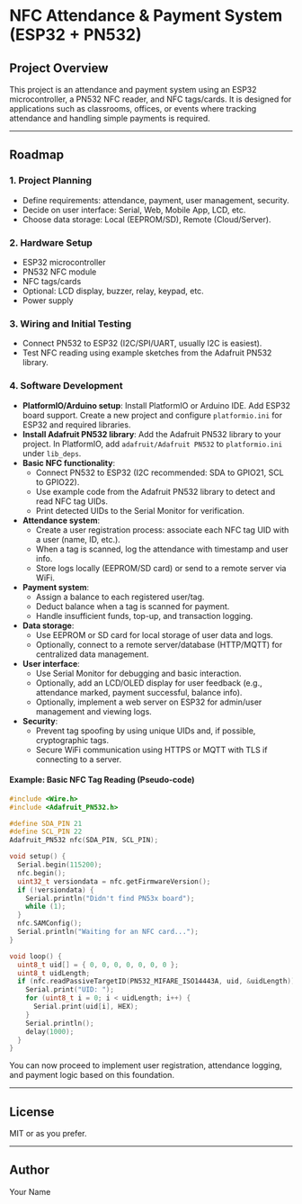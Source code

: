 # NFC Attendance & Payment System (ESP32 + PN532)

## Project Overview
This project is an attendance and payment system using an ESP32 microcontroller, a PN532 NFC reader, and NFC tags/cards. It is designed for applications such as classrooms, offices, or events where tracking attendance and handling simple payments is required.

---

## Roadmap

### 1. Project Planning
- Define requirements: attendance, payment, user management, security.
- Decide on user interface: Serial, Web, Mobile App, LCD, etc.
- Choose data storage: Local (EEPROM/SD), Remote (Cloud/Server).

### 2. Hardware Setup
- ESP32 microcontroller
- PN532 NFC module
- NFC tags/cards
- Optional: LCD display, buzzer, relay, keypad, etc.
- Power supply

### 3. Wiring and Initial Testing
- Connect PN532 to ESP32 (I2C/SPI/UART, usually I2C is easiest).
- Test NFC reading using example sketches from the Adafruit PN532 library.

### 4. Software Development
- **PlatformIO/Arduino setup**: Install PlatformIO or Arduino IDE. Add ESP32 board support. Create a new project and configure `platformio.ini` for ESP32 and required libraries.
- **Install Adafruit PN532 library**: Add the Adafruit PN532 library to your project. In PlatformIO, add `adafruit/Adafruit PN532` to `platformio.ini` under `lib_deps`.
- **Basic NFC functionality**:
  - Connect PN532 to ESP32 (I2C recommended: SDA to GPIO21, SCL to GPIO22).
  - Use example code from the Adafruit PN532 library to detect and read NFC tag UIDs.
  - Print detected UIDs to the Serial Monitor for verification.
- **Attendance system**:
  - Create a user registration process: associate each NFC tag UID with a user (name, ID, etc.).
  - When a tag is scanned, log the attendance with timestamp and user info.
  - Store logs locally (EEPROM/SD card) or send to a remote server via WiFi.
- **Payment system**:
  - Assign a balance to each registered user/tag.
  - Deduct balance when a tag is scanned for payment.
  - Handle insufficient funds, top-up, and transaction logging.
- **Data storage**:
  - Use EEPROM or SD card for local storage of user data and logs.
  - Optionally, connect to a remote server/database (HTTP/MQTT) for centralized data management.
- **User interface**:
  - Use Serial Monitor for debugging and basic interaction.
  - Optionally, add an LCD/OLED display for user feedback (e.g., attendance marked, payment successful, balance info).
  - Optionally, implement a web server on ESP32 for admin/user management and viewing logs.
- **Security**:
  - Prevent tag spoofing by using unique UIDs and, if possible, cryptographic tags.
  - Secure WiFi communication using HTTPS or MQTT with TLS if connecting to a server.

#### Example: Basic NFC Tag Reading (Pseudo-code)
```cpp
#include <Wire.h>
#include <Adafruit_PN532.h>

#define SDA_PIN 21
#define SCL_PIN 22
Adafruit_PN532 nfc(SDA_PIN, SCL_PIN);

void setup() {
  Serial.begin(115200);
  nfc.begin();
  uint32_t versiondata = nfc.getFirmwareVersion();
  if (!versiondata) {
    Serial.println("Didn't find PN53x board");
    while (1);
  }
  nfc.SAMConfig();
  Serial.println("Waiting for an NFC card...");
}

void loop() {
  uint8_t uid[] = { 0, 0, 0, 0, 0, 0, 0 };
  uint8_t uidLength;
  if (nfc.readPassiveTargetID(PN532_MIFARE_ISO14443A, uid, &uidLength)) {
    Serial.print("UID: ");
    for (uint8_t i = 0; i < uidLength; i++) {
      Serial.print(uid[i], HEX);
    }
    Serial.println();
    delay(1000);
  }
}
```

You can now proceed to implement user registration, attendance logging, and payment logic based on this foundation.

---

## License
MIT or as you prefer.

---

## Author
Your Name
